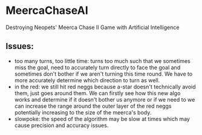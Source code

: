 # MeercaChaseAI
Destroying Neopets' Meerca Chase II Game with Artificial Intelligence

## Issues:
- too many turns, too little time: turns too much such that we sometimes miss the goal, need to accurately turn directly to face the goal and sometimes don't bother if we aren't turning this time round. We have to more accurately determine which direction to turn as well.
- in the red: we still hit red neggs because a-star doesn't technically avoid them, just goes around them. We can firstly see how this new algo works and determine if it doesn't bother us anymore or if we need to we can increase the range around the outer layer of the red neggs potentially increasing to the size of the meerca's body.
- slowpoke: the speed of the algorithm may be slow at times which may cause precision and accuracy issues.
